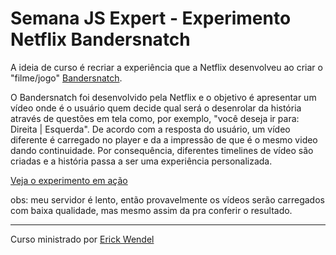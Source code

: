 # Semana JS Expert - Experimento Netflix Bandersnatch

A ideia de curso é recriar a experiência que a Netflix desenvolveu ao criar o "filme/jogo" [Bandersnatch](https://pt.wikipedia.org/wiki/Black_Mirror:_Bandersnatch).

O Bandersnatch foi desenvolvido pela Netflix e o objetivo é apresentar um vídeo onde é o usuário quem decide qual será o desenrolar da história através de questões em tela como, por exemplo, "você deseja ir para: Direita | Esquerda". De acordo com a resposta do usuário, um vídeo diferente é carregado no player e da a impressão de que é o mesmo video dando continuidade. Por consequência, diferentes timelines de vídeo são criadas e a história passa a ser uma experiência personalizada.

[Veja o experimento em ação](https://daniofilho.com.br/estudo/js-expert/bandersnatch/index.html)

obs: meu servidor é lento, então provavelmente os vídeos serão carregados com baixa qualidade, mas mesmo assim da pra conferir o resultado.

---

Curso ministrado por [Erick Wendel](https://github.com/ErickWendel)
